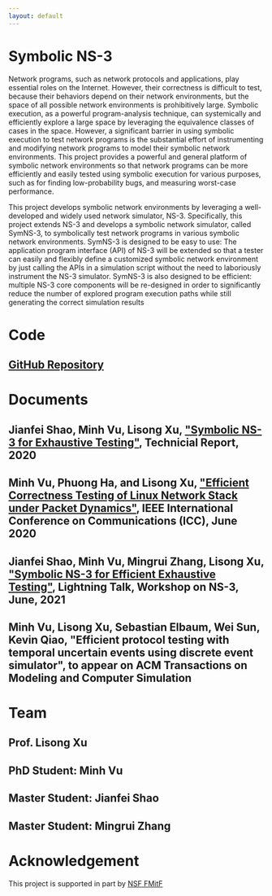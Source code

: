 ```yaml
---
layout: default
---
```


# Symbolic NS-3

Network programs, such as network protocols and applications, play essential roles on the Internet. However, their correctness is difficult to test, because their behaviors depend on their network environments, but the space of all possible network environments is prohibitively large. Symbolic execution, as a powerful program-analysis technique, can systemically and efficiently explore a large space by leveraging the equivalence classes of cases in the space. However, a significant barrier in using symbolic execution to test network programs is the substantial effort of instrumenting and modifying network programs to model their symbolic network environments. This project provides a powerful and general platform of symbolic network environments so that network programs can be more efficiently and easily tested using symbolic execution for various purposes, such as for finding low-probability bugs, and measuring worst-case performance.

This project develops symbolic network environments by leveraging a well-developed and widely used network simulator, NS-3. Specifically, this project extends NS-3 and develops a symbolic network simulator, called SymNS-3, to symbolically test network programs in various symbolic network environments. SymNS-3 is designed to be easy to use: The application program interface (API) of NS-3 will be extended so that a tester can easily and flexibly define a customized symbolic network environment by just calling the APIs in a simulation script without the need to laboriously instrument the NS-3 simulator. SymNS-3 is also designed to be efficient: multiple NS-3 core components will be re-designed in order to significantly reduce the number of explored program execution paths while still generating the correct simulation results

# Code

## [GitHub Repository](https://github.com/JeffShao96/Symbolic-NS3)

# Documents

## Jianfei Shao, Minh Vu, Lisong Xu, ["Symbolic NS-3 for Exhaustive Testing"](document/Sym_NS_3_V1.pdf), Technicial Report, 2020

## Minh Vu, Phuong Ha, and Lisong Xu, ["Efficient Correctness Testing of Linux Network Stack under Packet Dynamics"](https://ieeexplore.ieee.org/abstract/document/9149060), IEEE International Conference on Communications (ICC), June 2020

## Jianfei Shao, Minh Vu, Mingrui Zhang, Lisong Xu, ["Symbolic NS-3 for Efficient Exhaustive Testing"](document/Sym_NS_3_Slides_2021.pdf), Lightning Talk, Workshop on NS-3, June, 2021

## Minh Vu, Lisong Xu, Sebastian Elbaum, Wei Sun, Kevin Qiao, "Efficient protocol testing with temporal uncertain events using discrete event simulator", to appear on ACM Transactions on Modeling and Computer Simulation

# Team

## Prof. Lisong Xu

## PhD Student: Minh Vu

## Master Student: Jianfei Shao

## Master Student: Mingrui Zhang

# Acknowledgement

This project is supported in part by [NSF FMitF](https://www.nsf.gov/awardsearch/showAward?AWD_ID=1918204&HistoricalAwards=false)

